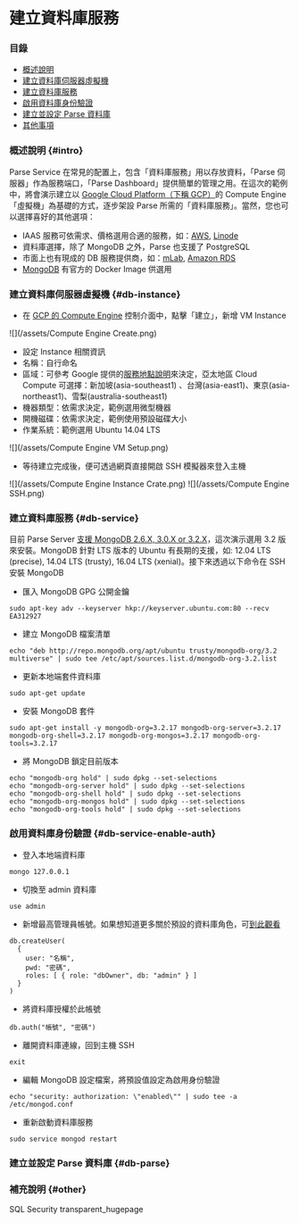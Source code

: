 # 建立資料庫服務

### 目錄

* [概述說明](#intro)
* [建立資料庫伺服器虛擬機](#db-instance)
* [建立資料庫服務](#db-service)
* [啟用資料庫身份驗證](#db-service-enable-auth)
* [建立並設定 Parse 資料庫](#db-parse)
* [其他事項](#other)

### 概述說明 {#intro}

Parse Service 在常見的配置上，包含「資料庫服務」用以存放資料，「Parse 伺服器」作為服務端口，「Parse Dashboard」提供簡單的管理之用。在這次的範例中，將會演示建立以 [Google Cloud Platform（下稱 GCP）](https://cloud.google.com/)的 Compute Engine「虛擬機」為基礎的方式，逐步架設 Parse 所需的「資料庫服務」。當然，您也可以選擇喜好的其他選項：
* IAAS 服務可依需求、價格選用合適的服務，如：[AWS](https://aws.amazon.com/), [Linode](https://www.linode.com/)
* 資料庫選擇，除了 MongoDB 之外，Parse 也支援了 PostgreSQL
* 市面上也有現成的 DB 服務提供商，如：[mLab](https://mlab.com/), [Amazon RDS](https://aws.amazon.com/tw/rds/postgresql/)
* [MongoDB](https://github.com/docker-library/mongo) 有官方的 Docker Image 供選用

### 建立資料庫伺服器虛擬機 {#db-instance}

* 在 [GCP 的 Compute Engine](https://console.cloud.google.com/compute) 控制介面中，點擊「建立」，新增 VM Instance

![](/assets/Compute Engine Create.png)

* 設定 Instance 相關資訊
 * 名稱：自行命名
 * 區域：可參考 Google 提供的[服務地點說明](https://cloud.google.com/about/locations/)來決定，亞太地區 Cloud Compute 可選擇：新加坡(asia-southeast1)	、台灣(asia-east1)、東京(asia-northeast1)、雪梨(australia-southeast1)
 * 機器類型：依需求決定，範例選用微型機器
 * 開機磁碟：依需求決定，範例使用預設磁碟大小
 * 作業系統：範例選用 Ubuntu 14.04 LTS

![](/assets/Compute Engine VM Setup.png)

* 等待建立完成後，便可透過網頁直接開啟 SSH 模擬器來登入主機

![](/assets/Compute Engine Instance Crate.png)
![](/assets/Compute Engine SSH.png)

### 建立資料庫服務 {#db-service}

目前 Parse Server [支援 MongoDB 2.6.X, 3.0.X or 3.2.X](http://docs.parseplatform.org/parse-server/guide/#prerequisites)，這次演示選用 3.2 版來安裝。MongoDB 針對 LTS 版本的 Ubuntu 有長期的支援，如: 12.04 LTS (precise), 14.04 LTS (trusty), 16.04 LTS (xenial)。接下來透過以下命令在 SSH 安裝 MongoDB

* 匯入 MongoDB GPG 公開金鑰

```
sudo apt-key adv --keyserver hkp://keyserver.ubuntu.com:80 --recv EA312927
```

* 建立 MongoDB 檔案清單

```
echo "deb http://repo.mongodb.org/apt/ubuntu trusty/mongodb-org/3.2 multiverse" | sudo tee /etc/apt/sources.list.d/mongodb-org-3.2.list
```

* 更新本地端套件資料庫

```
sudo apt-get update
```

* 安裝 MongoDB 套件

```
sudo apt-get install -y mongodb-org=3.2.17 mongodb-org-server=3.2.17 mongodb-org-shell=3.2.17 mongodb-org-mongos=3.2.17 mongodb-org-tools=3.2.17
```

* 將 MongoDB 鎖定目前版本

```
echo "mongodb-org hold" | sudo dpkg --set-selections
echo "mongodb-org-server hold" | sudo dpkg --set-selections
echo "mongodb-org-shell hold" | sudo dpkg --set-selections
echo "mongodb-org-mongos hold" | sudo dpkg --set-selections
echo "mongodb-org-tools hold" | sudo dpkg --set-selections
```

### 啟用資料庫身份驗證 {#db-service-enable-auth}

* 登入本地端資料庫

```
mongo 127.0.0.1
```

* 切換至 admin 資料庫

```
use admin
```

* 新增最高管理員帳號。如果想知道更多關於預設的資料庫角色，可[到此觀看](https://docs.mongodb.com/manual/reference/built-in-roles/)

```
db.createUser(
  {
    user: "名稱",
    pwd: "密碼",
    roles: [ { role: "dbOwner", db: "admin" } ]
  }
)
```

* 將資料庫授權於此帳號

```
db.auth("帳號", "密碼")
```

* 離開資料庫連線，回到主機 SSH

```
exit
```

* 編輯 MongoDB 設定檔案，將預設值設定為啟用身份驗證

```
echo "security: authorization: \"enabled\"" | sudo tee -a /etc/mongod.conf
```

* 重新啟動資料庫服務

```
sudo service mongod restart
```

### 建立並設定 Parse 資料庫 {#db-parse}

### 補充說明 {#other}

SQL Security
transparent_hugepage

